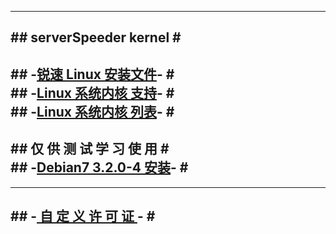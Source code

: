 -----------------------------   
#\#  serverSpeeder kernel  \#                           
-----------------------------                        
#\#  -[锐速  Linux 安装文件](https://github.com/0oVicero0/serverSpeeder_kernel/raw/master/apxfiles.tar.gz)-  \#       
#\#  -[Linux 系统内核  支持](https://github.com/0oVicero0/serverSpeeder_kernel/blob/master/SystemList.md)-  \#     
#\#  -[Linux 系统内核  列表](https://github.com/0oVicero0/serverSpeeder_kernel/blob/master/serverSpeeder.txt)-  \#     
-----------------------------   
#\#  仅 供 测 试 学 习 使 用  \#        
#\#  -[Debian7 3.2.0-4 安装](https://github.com/0oVicero0/serverSpeeser_Install)-  \#    
-----------------------------   
-----------------------------   
#\#  -[ 自 定 义 许 可 证 ](http://serverspeeder.azurewebsites.net)-  \#               
-----------------------------   

